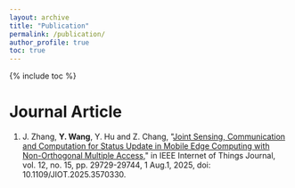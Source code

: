 ```yaml
---
layout: archive
title: "Publication"
permalink: /publication/
author_profile: true
toc: true
---
```

{% include toc %}

# Journal Article
1. J. Zhang, **Y. Wang**, Y. Hu and Z. Chang, "[Joint Sensing, Communication and Computation for Status Update in Mobile Edge Computing with Non-Orthogonal Multiple Access](https://ieeexplore.ieee.org/document/11004838)," in IEEE Internet of Things Journal, vol. 12, no. 15, pp. 29729-29744, 1 Aug.1, 2025, doi: 10.1109/JIOT.2025.3570330.

   

